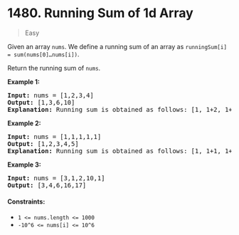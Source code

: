 # 1480. Running Sum of 1d Array
> Easy

Given an array `nums`. We define a running sum of an array as `runningSum[i] = sum(nums[0]…nums[i])`.

Return the running sum of `nums`.

 

**Example 1:**

<pre>
<b>Input:</b> nums = [1,2,3,4]  
<b>Output:</b> [1,3,6,10]  
<b>Explanation:</b> Running sum is obtained as follows: [1, 1+2, 1+2+3, 1+2+3+4].
</pre>


**Example 2:**

<pre>
<b>Input:</b> nums = [1,1,1,1,1]
<b>Output:</b> [1,2,3,4,5]
<b>Explanation:</b> Running sum is obtained as follows: [1, 1+1, 1+1+1, 1+1+1+1, 1+1+1+1+1].
</pre>


**Example 3:**

<pre>
<b>Input:</b> nums = [3,1,2,10,1]  
<b>Output:</b> [3,4,6,16,17]
</pre>

#### Constraints:
- `1 <= nums.length <= 1000`
- `-10^6 <= nums[i] <= 10^6`